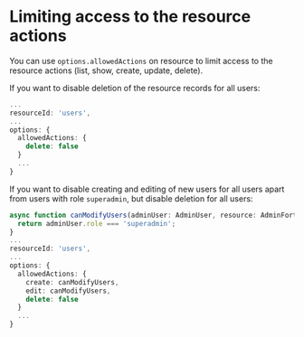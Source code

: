 


# Limiting access to the resource actions



You can use `options.allowedActions` on resource to limit access to the resource actions (list, show, create, update, delete).

If you want to disable deletion of the resource records for all users:

```ts
...
resourceId: 'users',
...
options: {
  allowedActions: {
    delete: false
  }
  ...
}
```

If you want to disable creating and editing of new users for all users apart from users with role `superadmin`, but disable deletion for all users:

```ts
async function canModifyUsers(adminUser: AdminUser, resource: AdminForthResource, meta: any) => {
  return adminUser.role === 'superadmin';
}
...
resourceId: 'users',
...
options: {
  allowedActions: {
    create: canModifyUsers,
    edit: canModifyUsers,
    delete: false
  }
  ...
}
```